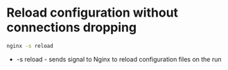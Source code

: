 # Reload configuration without connections dropping 

```bash
nginx -s reload
```

- -s reload - sends signal to Nginx to reload configuration files on the run
